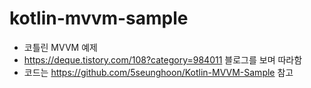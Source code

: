 # kotlin-mvvm-sample

- 코틀린 MVVM 예제
- https://deque.tistory.com/108?category=984011 블로그를 보며 따라함
- 코드는 https://github.com/5seunghoon/Kotlin-MVVM-Sample 참고
